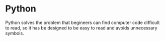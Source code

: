 # Python

Python solves the problem that begineers can find computer code difficult to read, so it has be designed to be easy to read and avoids unnecessary symbols.
